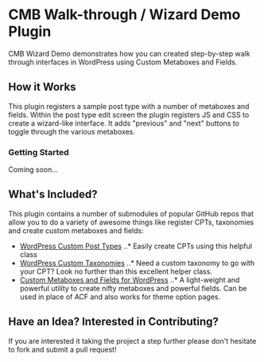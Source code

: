 CMB Walk-through / Wizard Demo Plugin
=====================================

CMB Wizard Demo demonstrates how you can created step-by-step walk through interfaces in WordPress using Custom Metaboxes and Fields.

## How it Works

This plugin registers a sample post type with a number of metaboxes and fields. Within the post type edit screen the plugin registers JS and CSS to create a wizard-like interface. It adds "previous" and "next" buttons to toggle through the various metaboxes.

### Getting Started

Coming soon...

## What's Included?

This plugin contains a number of submodules of popular GitHub repos that allow you to do a variety of awesome things like register CPTs, taxonomies and create custom metaboxes and fields:

* [WordPress Custom Post Types](https://github.com/beaucharman/wordpress-custom-post-types)
..* Easily create CPTs using this helpful class
* [WordPress Custom Taxonomies](https://github.com/beaucharman/wordpress-custom-taxonomy)
..* Need a custom taxonomy to go with your CPT? Look no further than this excellent helper class.
* [Custom Metaboxes and Fields for WordPress](https://github.com/WebDevStudios/Custom-Metaboxes-and-Fields-for-WordPress/)
..* A light-weight and powerful utility to create nifty metaboxes and powerful fields. Can be used in place of ACF and also works for theme option pages.

## Have an Idea? Interested in Contributing?

If you are interested it taking the project a step further please don't hesitate to fork and submit a pull request!